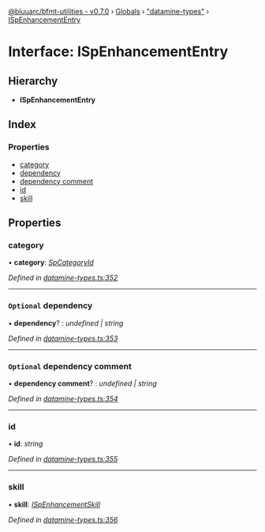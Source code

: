 [@bluuarc/bfmt-utilities - v0.7.0](../README.md) › [Globals](../globals.md) › ["datamine-types"](../modules/_datamine_types_.md) › [ISpEnhancementEntry](_datamine_types_.ispenhancemententry.md)

# Interface: ISpEnhancementEntry

## Hierarchy

* **ISpEnhancementEntry**

## Index

### Properties

* [category](_datamine_types_.ispenhancemententry.md#category)
* [dependency](_datamine_types_.ispenhancemententry.md#optional-dependency)
* [dependency comment](_datamine_types_.ispenhancemententry.md#optional-dependency-comment)
* [id](_datamine_types_.ispenhancemententry.md#id)
* [skill](_datamine_types_.ispenhancemententry.md#skill)

## Properties

###  category

• **category**: *[SpCategoryId](../enums/_datamine_types_.spcategoryid.md)*

*Defined in [datamine-types.ts:352](https://github.com/BluuArc/bfmt-utilities/blob/master/src/datamine-types.ts#L352)*

___

### `Optional` dependency

• **dependency**? : *undefined | string*

*Defined in [datamine-types.ts:353](https://github.com/BluuArc/bfmt-utilities/blob/master/src/datamine-types.ts#L353)*

___

### `Optional` dependency comment

• **dependency comment**? : *undefined | string*

*Defined in [datamine-types.ts:354](https://github.com/BluuArc/bfmt-utilities/blob/master/src/datamine-types.ts#L354)*

___

###  id

• **id**: *string*

*Defined in [datamine-types.ts:355](https://github.com/BluuArc/bfmt-utilities/blob/master/src/datamine-types.ts#L355)*

___

###  skill

• **skill**: *[ISpEnhancementSkill](_datamine_types_.ispenhancementskill.md)*

*Defined in [datamine-types.ts:356](https://github.com/BluuArc/bfmt-utilities/blob/master/src/datamine-types.ts#L356)*
